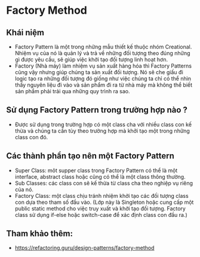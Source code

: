 # Factory Method

## Khái niệm

- Factory Pattern là một trong những mẫu thiết kế thuộc nhóm Creational. Nhiệm vụ của nó là quản lý và trả về những đối
  tượng theo đúng những gì được yêu cầu, sẽ giúp việc khởi tạo đối tượng linh hoạt hơn.
- Factory (Nhà máy) làm nhiệm vụ sản xuất hàng hóa thì Factory Patterns cũng vậy nhưng giúp chúng ta sản xuất đối tượng.
  Nó sẽ che giấu đi logic tạo ra những đối tượng đó giống như việc chúng ta chỉ có thể nhìn thấy nguyên liệu đi vào và
  sản phẩm đi ra từ nhà máy mà không thể biết sản phẩm phải trải qua những quy trình ra sao.

## Sử dụng Factory Pattern trong trường hợp nào ?

- Được sử dụng trong trường hợp có một class cha với nhiều class con kế thừa và chúng ta cần tùy theo trường hợp mà khởi
  tạo một trong những class con đó.

## Các thành phần tạo nên một Factory Pattern

- Super Class: môt supper class trong Factory Pattern có thể là một interface, abstract class hoặc cũng có thể là một
  class thông thường.
- Sub Classes: các class con sẽ kế thừa từ class cha theo nghiệp vụ riêng của nó.
- Factory Class: một class chịu tránh nhiệm khởi tạo các đối tượng class con dựa theo tham số đầu vào. (Lớp này là
  Singleton hoặc cung cấp một public static method cho việc truy xuất và khởi tạo đối tượng. Factory class sử dụng
  if-else hoặc switch-case để xác định class con đầu ra.)

## Tham khảo thêm: 
- https://refactoring.guru/design-patterns/factory-method